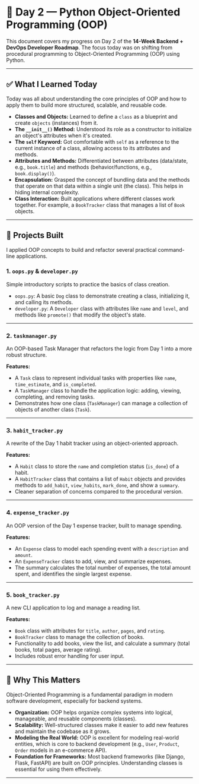 # 🧠 Day 2 — Python Object-Oriented Programming (OOP)

This document covers my progress on Day 2 of the **14-Week Backend + DevOps Developer Roadmap**. The focus today was on shifting from procedural programming to Object-Oriented Programming (OOP) using Python.

---

## ✅ What I Learned Today

Today was all about understanding the core principles of OOP and how to apply them to build more structured, scalable, and reusable code.

- **Classes and Objects:** Learned to define a `class` as a blueprint and create `objects` (instances) from it.
- **The `__init__()` Method:** Understood its role as a constructor to initialize an object's attributes when it's created.
- **The `self` Keyword:** Got comfortable with `self` as a reference to the current instance of a class, allowing access to its attributes and methods.
- **Attributes and Methods:** Differentiated between attributes (data/state, e.g., `book.title`) and methods (behavior/functions, e.g., `book.display()`).
- **Encapsulation:** Grasped the concept of bundling data and the methods that operate on that data within a single unit (the class). This helps in hiding internal complexity.
- **Class Interaction:** Built applications where different classes work together. For example, a `BookTracker` class that manages a list of `Book` objects.

---

## 🚀 Projects Built

I applied OOP concepts to build and refactor several practical command-line applications.

### 1. `oops.py` & `developer.py`

Simple introductory scripts to practice the basics of class creation.

- `oops.py`: A basic `Dog` class to demonstrate creating a class, initializing it, and calling its methods.
- `developer.py`: A `Developer` class with attributes like `name` and `level`, and methods like `promote()` that modify the object's state.

---

### 2. `taskmanager.py`

An OOP-based Task Manager that refactors the logic from Day 1 into a more robust structure.

**Features:**

- A `Task` class to represent individual tasks with properties like `name`, `time_estimate`, and `is_completed`.
- A `TaskManager` class to handle the application logic: adding, viewing, completing, and removing tasks.
- Demonstrates how one class (`TaskManager`) can manage a collection of objects of another class (`Task`).

---

### 3. `habit_tracker.py`

A rewrite of the Day 1 habit tracker using an object-oriented approach.

**Features:**

- A `Habit` class to store the `name` and completion status (`is_done`) of a habit.
- A `HabitTracker` class that contains a list of `Habit` objects and provides methods to `add_habit`, `view_habits`, `mark_done`, and show a `summary`.
- Cleaner separation of concerns compared to the procedural version.

---

### 4. `expense_tracker.py`

An OOP version of the Day 1 expense tracker, built to manage spending.

**Features:**

- An `Expense` class to model each spending event with a `description` and `amount`.
- An `ExpenseTracker` class to add, view, and summarize expenses.
- The summary calculates the total number of expenses, the total amount spent, and identifies the single largest expense.

---

### 5. `book_tracker.py`

A new CLI application to log and manage a reading list.

**Features:**

- `Book` class with attributes for `title`, `author`, `pages`, and `rating`.
- `BookTracker` class to manage the collection of books.
- Functionality to add books, view the list, and calculate a summary (total books, total pages, average rating).
- Includes robust error handling for user input.

---

## 📝 Why This Matters

Object-Oriented Programming is a fundamental paradigm in modern software development, especially for backend systems.

- **Organization:** OOP helps organize complex systems into logical, manageable, and reusable components (classes).
- **Scalability:** Well-structured classes make it easier to add new features and maintain the codebase as it grows.
- **Modeling the Real World:** OOP is excellent for modeling real-world entities, which is core to backend development (e.g., `User`, `Product`, `Order` models in an e-commerce API).
- **Foundation for Frameworks:** Most backend frameworks (like Django, Flask, FastAPI) are built on OOP principles. Understanding classes is essential for using them effectively.

---
